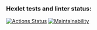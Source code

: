 ### Hexlet tests and linter status:
[![Actions Status](https://github.com/Antipoop/frontend-project-44/workflows/hexlet-check/badge.svg)](https://github.com/Antipoop/frontend-project-44/actions)
[![Maintainability](https://api.codeclimate.com/v1/badges/48b959917d87c3bbf6e4/maintainability)](https://codeclimate.com/github/Antipoop/frontend-project-44/maintainability)
